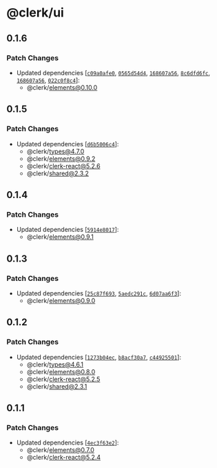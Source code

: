 # @clerk/ui

## 0.1.6

### Patch Changes

- Updated dependencies [[`c09a0afe0`](https://github.com/clerk/javascript/commit/c09a0afe00a6ea911de7271fc3d11f839aacf6f7), [`0565d54d4`](https://github.com/clerk/javascript/commit/0565d54d493b7d6f5b3de48871c54061dd43e3ef), [`168607a56`](https://github.com/clerk/javascript/commit/168607a569cb6d4be3f93c5409b6aa6606e9580b), [`8c6dfd6fc`](https://github.com/clerk/javascript/commit/8c6dfd6fc910c1942d4b04f80a161d7e979a0047), [`168607a56`](https://github.com/clerk/javascript/commit/168607a569cb6d4be3f93c5409b6aa6606e9580b), [`022c0f8c4`](https://github.com/clerk/javascript/commit/022c0f8c46a63465219dfa2b7b2ff196e5624fce)]:
  - @clerk/elements@0.10.0

## 0.1.5

### Patch Changes

- Updated dependencies [[`d6b5006c4`](https://github.com/clerk/javascript/commit/d6b5006c4cc1b6f07bb3a6832b4ec6e65ea15814)]:
  - @clerk/types@4.7.0
  - @clerk/elements@0.9.2
  - @clerk/clerk-react@5.2.6
  - @clerk/shared@2.3.2

## 0.1.4

### Patch Changes

- Updated dependencies [[`5914e8017`](https://github.com/clerk/javascript/commit/5914e801750fb96096ac3807ed29a25bec31eacf)]:
  - @clerk/elements@0.9.1

## 0.1.3

### Patch Changes

- Updated dependencies [[`25c87f693`](https://github.com/clerk/javascript/commit/25c87f6933d655f50bb49e6f5b8c9497d8913ddb), [`5aedc291c`](https://github.com/clerk/javascript/commit/5aedc291c5fa0093aa6884f093bcdc331282eedd), [`6d07aa6f3`](https://github.com/clerk/javascript/commit/6d07aa6f333f796bf09a6f1270e5480120765425)]:
  - @clerk/elements@0.9.0

## 0.1.2

### Patch Changes

- Updated dependencies [[`1273b04ec`](https://github.com/clerk/javascript/commit/1273b04ecf1866b59ef59a74abe31dbcc726da2c), [`b8acf30a7`](https://github.com/clerk/javascript/commit/b8acf30a7c2e3a484f20f3586e8316fc1d3cc390), [`c44925501`](https://github.com/clerk/javascript/commit/c449255011ad65aa0a409facb90fce46b5f2b6be)]:
  - @clerk/types@4.6.1
  - @clerk/elements@0.8.0
  - @clerk/clerk-react@5.2.5
  - @clerk/shared@2.3.1

## 0.1.1

### Patch Changes

- Updated dependencies [[`4ec3f63e2`](https://github.com/clerk/javascript/commit/4ec3f63e26d8d3725a7ba9bbf988a7776fe893ff)]:
  - @clerk/elements@0.7.0
  - @clerk/clerk-react@5.2.4
